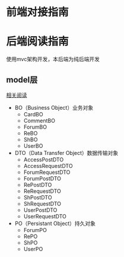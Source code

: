 # 前端对接指南

##

# 后端阅读指南

使用mvc架构开发，本后端为纯后端开发

## model层

[相关阅读](https://pic1.zhimg.com/v2-24e3ed681c02b6434681719753c53b40_r.jpg)

- BO（Business Object）业务对象
    - CardBO
    - CommentBO
    - ForumBO
    - ReBO
    - ShBO
    - UserBO
- DTO（Data Transfer Object）数据传输对象
    - AccessPostDTO
    - AccessRequestDTO
    - ForumRequestDTO
    - ForumPostDTO
    - RePostDTO
    - ReRequestDTO
    - ShPostDTO
    - ShRequestDTO
    - UserPostDTO
    - UserRequestDTO
- PO（Persistant Object）持久对象
    - ForumPO
    - RePO
    - ShPO
    - UserPO